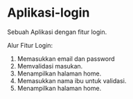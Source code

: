 # Aplikasi-login
Sebuah Aplikasi dengan fitur login.

Alur Fitur Login:
1. Memasukkan email dan password
2. Memvalidasi masukan.
3. Menampilkan halaman home.
4. Memasukkan nama ibu untuk validasi.
5. Menampilkan halaman home.
